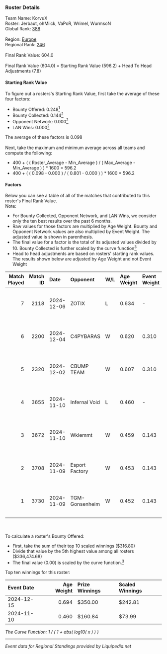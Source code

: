 ### Roster Details<br />
Team Name: KorvuX<br />
Roster: Jerbaut, ohMiick, VaPoR, Wrimel, WurmsoN<br />
Global Rank: [388](../standings_global.md)<br />
<br />
Region: [Europe]( ../standings_europe.md)<br />
Regional Rank: [246]( ../standings_europe.md)<br />
<br />
Final Rank Value:  604.0<br />
<br />
Final Rank Value (604.0) = Starting Rank Value (596.2) + Head To Head Adjustments (7.8)<br />

#### Starting Rank Value<br />
To figure out a rosters's Starting Rank Value, first take the average of these four factors:<br />
- Bounty Offered: 0.248[<sup>1</sup>](#table2)
- Bounty Collected: 0.144[<sup>2</sup>](#table1)
- Opponent Network: 0.000[<sup>2</sup>](#table1)
- LAN Wins: 0.000[<sup>2</sup>](#table1)

The average of these factors is 0.098<br />
<br />
Next, take the maximum and minimum average across all teams and compute the following:<br />
- 400 + ( ( Roster_Average - Min_Average ) / ( Max_Average - Min_Average ) ) * 1600 = 596.2
- 400 + ( ( 0.098 - 0.000 ) / ( 0.801 - 0.000 ) ) * 1600 = 596.2


#### Factors<br />
Below you can see a table of all of the matches that contributed to this roster's Final Rank Value.<br />
Note:<br />

- For Bounty Collected, Opponent Network, and LAN Wins, we consider only the ten best results over the past 6 months.
- Raw values for those factors are multiplied by Age Weight. Bounty and Opponent Network values are also multiplied by Event Weight. The adjusted value is shown in parenthesis.
- The final value for a factor is the total of its adjusted values divided by 10. Bounty Collected is further scaled by the curve function[<sup>3</sup>](#curveFunction)
- Head to head adjustments are based on rosters' starting rank values. The results shown below are adjusted by Age Weight and not Event Weight
<span id="table1"></span><br />


| Match Played | Match ID | Date       | Opponent       | W/L | Age Weight | Event Weight | Bounty Collected | Opponent Network | LAN Wins  | H2H Adj. | Roster                                   |
| -: | -: | :- | :- | :- | :- | :- | :- | :- | :- | -: | :- |
|            7 |     2118 | 2024-12-06 | ZOTIX          | L   | 0.634      | -            | -                | -                | -         |    -9.25 | Jerbaut, ohMiick, VaPoR, Wrimel, WurmsoN |
|            6 |     2200 | 2024-12-04 | C4PYBARAS      | W   | 0.620      | 0.310        | 0.000 (0.000)    | 0.000 (0.000)    | 0 (0.000) |     4.51 | Jerbaut, ohMiick, VaPoR, Wrimel, WurmsoN |
|            5 |     2320 | 2024-12-02 | CBUMP TEAM     | W   | 0.607      | 0.310        | 0.000 (0.000)    | 0.000 (0.000)    | 0 (0.000) |     4.57 | Jerbaut, ohMiick, VaPoR, Wrimel, WurmsoN |
|            4 |     3655 | 2024-11-10 | Infernal Void  | L   | 0.460      | -            | -                | -                | -         |    -7.24 | Jerbaut, ohMiick, VaPoR, Wrimel, wurmsoN |
|            3 |     3672 | 2024-11-10 | Wklemmt        | W   | 0.459      | 0.143        | 0.000 (0.000)    | 0.021 (0.001)    | 0 (0.000) |     6.56 | Jerbaut, ohMiick, VaPoR, Wrimel, wurmsoN |
|            2 |     3708 | 2024-11-09 | Esport Factory | W   | 0.453      | 0.143        | 0.000 (0.000)    | 0.000 (0.000)    | 0 (0.000) |     5.10 | Jerbaut, ohMiick, VaPoR, Wrimel, wurmsoN |
|            1 |     3730 | 2024-11-09 | TGM-Gonsenheim | W   | 0.452      | 0.143        | 0.000 (0.000)    | 0.000 (0.000)    | 0 (0.000) |     3.54 | Jerbaut, ohMiick, VaPoR, Wrimel, wurmsoN |

<br />
<span id="table2"></span><br />
To calculate a roster's Bounty Offered:<br />

- First, take the sum of their top 10 scaled winnings ($316.80)
- Divide that value by the 5th highest value among all rosters ($336,474.68)
- The final value (0.00) is scaled by the curve function.[<sup>3</sup>](#curveFunction)

Top ten winnings for this roster:<br />

| Event Date | Age Weight | Prize Winnings | Scaled Winnings |
| :- | -: | :- | :- |
| 2024-12-15 |      0.694 | $350.00        | $242.81         |
| 2024-11-10 |      0.460 | $160.84        | $73.99          |


<span id="curveFunction"></span>_The Curve Function: 1 / ( 1 + abs( log10( x ) ) )_<br />

---
_Event data for Regional Standings provided by Liquipedia.net_<br />
